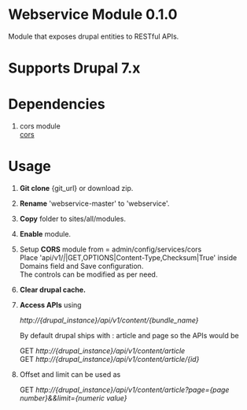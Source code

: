 # Webservice Module 0.1.0

Module that exposes drupal entities to RESTful APIs.

# Supports Drupal 7.x

# Dependencies

1. cors module<br>
    [cors](https://www.drupal.org/project/cors)

# Usage

1. <b>Git clone</b> {git_url} or download zip.<br>
2. <b>Rename</b> 'webservice-master' to 'webservice'.<br>
3. <b>Copy</b> folder to sites/all/modules.<br>
4. <b>Enable</b> module.<br>
5. Setup <b>CORS</b> module from = admin/config/services/cors <br>
    Place 'api/v1/*|*|GET,OPTIONS|Content-Type,Checksum|True' inside Domains field and Save configuration.<br>
    The controls can be modified as per need.<br>
6. <b>Clear drupal cache.</b><br>
7. <b>Access APIs</b> using <br>

    <i>http://{drupal_instance}/api/v1/content/{bundle_name}</i> <br>

    By default drupal ships with : article and page so the APIs would be <br>

    GET <i>http://{drupal_instance}/api/v1/content/article</i> <br>
    GET <i>http://{drupal_instance}/api/v1/content/article/{id}</i> <br>

8. Offset and limit can be used as <br>

    GET <i>http://{drupal_instance}/api/v1/content/article?page={page number}&&limit={numeric value}</i> <br>